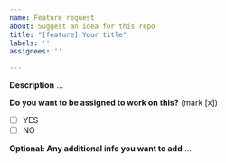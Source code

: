 ```yaml
---
name: Feature request
about: Suggest an idea for this repo
title: "[feature] Your title"
labels: ''
assignees: ''

---
```


**Description**
...

**Do you want to be assigned to work on this?**
(mark [x])
- [ ] YES
- [ ] NO

**Optional: Any additional info you want to add**
...

